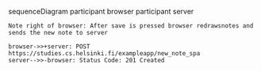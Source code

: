 sequenceDiagram
    participant browser
    participant server

    Note right of browser: After save is pressed browser redrawsnotes and sends the new note to server

    browser->>+server: POST https://studies.cs.helsinki.fi/exampleapp/new_note_spa
    server-->>-browser: Status Code: 201 Created
